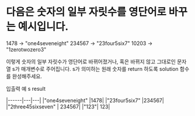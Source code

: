 # 다음은 숫자의 일부 자릿수를 영단어로 바꾸는 예시입니다.

1478 → "one4seveneight"
234567 → "23four5six7"
10203 → "1zerotwozero3"

이렇게 숫자의 일부 자릿수가 영단어로 바뀌어졌거나, 혹은 바뀌지 않고 그대로인 문자열 s가 매개변수로 주어집니다. s가 의미하는 원래 숫자를 return 하도록 solution 함수를 완성해주세요.

입출력 예
s	result

|------|---|---|
|"one4seveneight"	 |1478|
|"23four5six7"	     |234567|
|"2three45sixseven" |	234567|
|"123"|	123|

